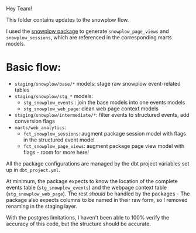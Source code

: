 Hey Team!

This folder contains updates to the snowplow flow. 

I used the [snowplow package](https://github.com/fishtown-analytics/snowplow/tree/0.12.0/) to generate `snowplow_page_views` and `snowplow_sessions`, which are referenced in the corresponding marts models.

# Basic flow:

- `staging/snowplow/base/*` models: stage raw snowplow event-related tables 
- `staging/snowplow/stg_*` models:
  - `stg_snowplow_events` : join the base models into one events models 
  - `stg_snowplow_web_page`: clean web page context models
- `staging/snowplow/intermediate/*`: filter events to structured events, add conversion flags
- `marts/web_analytics`:
  - `fct_snowplow_sessions`: augment package session model with flags in the structured event model 
  - `fct_snowplow_page_views`: augment package page view model with flags - room for more here!


All the package configurations are managed by the dbt project variables set up in `dbt_project.yml`. 

At minimum, the package expects to know the location of the complete events table (`stg_snowplow_events`) and the webpage context table (`stg_snowplow_web_page`). The rest _should_ be handled by the packages - The package also expects columns to be named in their raw form, so I removed renaming in the staging layer.

With the postgres limitations, I haven't been able to 100% verify the accuracy of this code, but the structure should be accurate. 